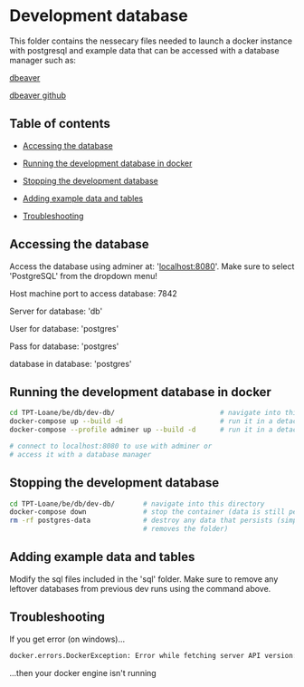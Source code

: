 # Development database

This folder contains the nessecary files needed to launch a docker instance with
postgresql and example data that can be accessed with a database manager such
as:

[dbeaver](https://dbeaver.io/)

[dbeaver github](https://github.com/dbeaver/dbeaver)

## Table of contents

- [Accessing the database](#accessing-the-database)

- [Running the development database in docker](#running-the-development-database-in-docker)

- [Stopping the development database](#stopping-the-development-database)

- [Adding example data and tables](#adding-example-data-and-tables)

- [Troubleshooting](#troubleshooting)

## Accessing the database

Access the database using adminer at:
'[localhost:8080](http://localhost:8080/?pgsql=db&username=postgres&db=postgres)'.
Make sure to select 'PostgreSQL' from the dropdown menu!

Host machine port to access database: 7842

Server for database: 'db'

User for database: 'postgres'

Pass for database: 'postgres'

database in database: 'postgres'

## Running the development database in docker

```bash
cd TPT-Loane/be/db/dev-db/                          # navigate into this directory
docker-compose up --build -d                        # run it in a detached docker container (without adminer)
docker-compose --profile adminer up --build -d      # run it in a detached docker container (with adminer)

# connect to localhost:8080 to use with adminer or
# access it with a database manager
```

## Stopping the development database

```bash
cd TPT-Loane/be/db/dev-db/       # navigate into this directory
docker-compose down              # stop the container (data is still persistent)
rm -rf postgres-data             # destroy any data that persists (simply
                                 # removes the folder)
```

## Adding example data and tables

Modify the sql files included in the 'sql' folder. Make sure to remove any
leftover databases from previous dev runs using the command above.

## Troubleshooting

If you get error (on windows)...

```bash
docker.errors.DockerException: Error while fetching server API version: (2, 'CreateFile', 'The system cannot find the file specified.')
```

...then your docker engine isn't running
